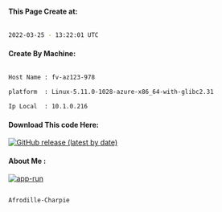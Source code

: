 
   
#### This Page Create at:

```bash

2022-03-25 - 13:22:01 UTC

```

#### Create By Machine:

```bash

Host Name : fv-az123-978

platform  : Linux-5.11.0-1028-azure-x86_64-with-glibc2.31

Ip Local  : 10.1.0.216

```
#### Download This code Here:

[![GitHub release (latest by date)](https://img.shields.io/github/v/release/Afrodille-Charpie/App-Run-1?style=for-the-badge&label=Download)](https://github.com/Afrodille-Charpie/App-Run-1/releases) 

</p> 

#### About Me :

[![app-run](https://github.com/Afrodille-Charpie/App-Run-1/actions/workflows/app-run.yml/badge.svg)](https://github.com/Afrodille-Charpie/App-Run-1/actions/workflows/app-run.yml)

```bash

Afrodille-Charpie

```

